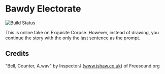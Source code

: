 # Bawdy Electorate

![Build Status](https://github.com/bagelbits/bawdy-electorate/workflows/Bawdy%Electorate%20CI/badge.svg?branch=main)

This is online take on Exquisite Corpse. However, instead of drawing, you continue the story with the only the last sentence as the prompt.

## Credits

"Bell, Counter, A.wav" by InspectorJ (www.jshaw.co.uk) of Freesound.org
